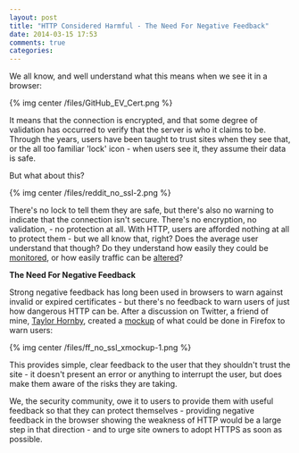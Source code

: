 ```yaml
---
layout: post
title: "HTTP Considered Harmful - The Need For Negative Feedback"
date: 2014-03-15 17:53
comments: true
categories: 
---
```


We all know, and well understand what this means when we see it in a browser:

{% img center /files/GitHub_EV_Cert.png %}

It means that the connection is encrypted, and that some degree of validation has occurred to verify that the server is who it claims to be. Through the years, users have been taught to trust sites when they see that, or the all too familiar 'lock' icon - when users see it, they assume their data is safe.

But what about this?

{% img center /files/reddit_no_ssl-2.png %}

There's no lock to tell them they are safe, but there's also no warning to indicate that the connection isn't secure. There's no encryption, no validation, - no protection at all. With HTTP, users are afforded nothing at all to protect them - but we all know that, right? Does the average user understand that though? Do they understand how easily they could be [monitored](http://arstechnica.com/tech-policy/2014/02/new-snowden-docs-show-nsa-gchq-spied-on-wikileaks-pirate-bay-users/), or how easily traffic can be [altered](https://www.schneier.com/blog/archives/2013/10/how_the_nsa_att.html)?

**The Need For Negative Feedback**

Strong negative feedback has long been used in browsers to warn against invalid or expired certificates - but there's no feedback to warn users of just how dangerous HTTP can be. After a discussion on Twitter, a friend of mine, [Taylor Hornby](https://twitter.com/defusesec), created a [mockup](https://defuse.ca/web-browser-negative-feedback.htm) of what could be done in Firefox to warn users:

{% img center /files/ff_no_ssl_xmockup-1.png %}

This provides simple, clear feedback to the user that they shouldn't trust the site - it doesn't present an error or anything to interrupt the user, but does make them aware of the risks they are taking.

We, the security community, owe it to users to provide them with useful feedback so that they can protect themselves - providing negative feedback in the browser showing the weakness of HTTP would be a large step in that direction - and to urge site owners to adopt HTTPS as soon as possible.
